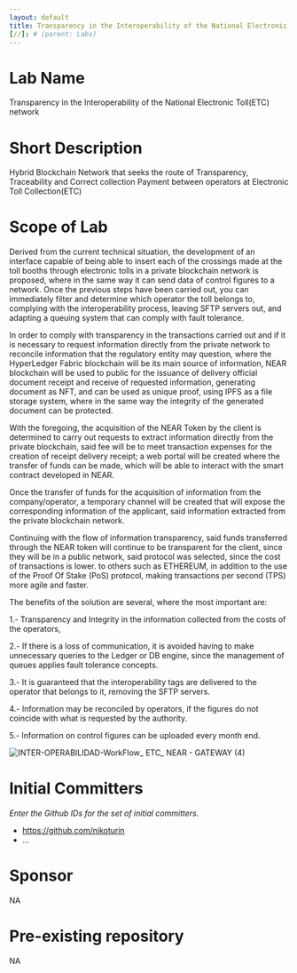 ```yaml
---
layout: default
title: Transparency in the Interoperability of the National Electronic Toll(ETC) network
[//]: # (parent: Labs)
---
```

# Lab Name
Transparency in the Interoperability of the National Electronic Toll(ETC) network

# Short Description
Hybrid Blockchain Network that seeks the route of Transparency, Traceability and Correct collection Payment between operators at Electronic Toll Collection(ETC)

# Scope of Lab
Derived from the current technical situation, the development of an interface capable of being able to insert each of the crossings made at the toll booths through electronic tolls in a private blockchain network is proposed, where in the same way it can send data of control figures to a network. Once the previous steps have been carried out, you can immediately filter and determine which operator the toll belongs to, complying with the interoperability process, leaving SFTP servers out, and adapting a queuing system that can comply with fault tolerance.

In order to comply with transparency in the transactions carried out and if it is necessary to request information directly from the private network to reconcile information that the regulatory entity may question, where the HyperLedger Fabric blockchain will be its main source of information, NEAR blockchain will be used to public for the issuance of delivery official document receipt and receive of requested information, generating document as NFT, and can be used as unique proof, using IPFS as a file storage system, where in the same way the integrity of the generated document can be protected.

With the foregoing, the acquisition of the NEAR Token by the client is determined to carry out requests to extract information directly from the private blockchain, said fee will be to meet transaction expenses for the creation of receipt delivery receipt; a web portal will be created where the transfer of funds can be made, which will be able to interact with the smart contract developed in NEAR.

Once the transfer of funds for the acquisition of information from the company/operator, a temporary channel will be created that will expose the corresponding information of the applicant, said information extracted from the private blockchain network.

Continuing with the flow of information transparency, said funds transferred through the NEAR token will continue to be transparent for the client, since they will be in a public network, said protocol was selected, since the cost of transactions is lower. to others such as ETHEREUM, in addition to the use of the Proof Of Stake (PoS) protocol, making transactions per second (TPS) more agile and faster.

The benefits of the solution are several, where the most important are:

1.- Transparency and Integrity in the information collected from the costs of the operators,

2.- If there is a loss of communication, it is avoided having to make unnecessary queries to the Ledger or DB engine, since the management of queues applies fault tolerance concepts.

3.- It is guaranteed that the interoperability tags are delivered to the operator that belongs to it, removing the SFTP servers.

4.- Information may be reconciled by operators, if the figures do not coincide with what is requested by the authority.

5.- Information on control figures can be uploaded every month end.


![INTER-OPERABILIDAD-WorkFlow_ ETC_ NEAR - GATEWAY (4)](https://user-images.githubusercontent.com/11085724/169954095-848c83e5-613a-4297-8376-84a7a0866d75.jpg)


# Initial Committers
_Enter the Github IDs for the set of initial committers._
- https://github.com/nikoturin
- ...

# Sponsor
NA

# Pre-existing repository
NA
